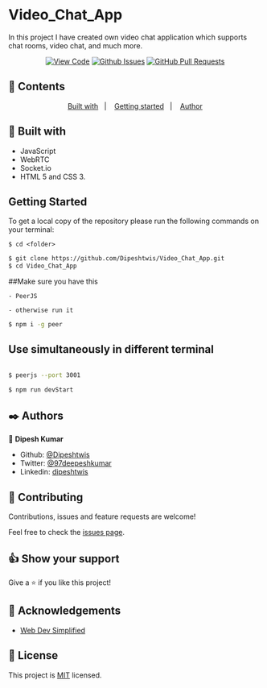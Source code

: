# Video_Chat_App

 In this project I have created own video chat application which supports chat rooms, video chat, and much more.
      

<div align="center">

[![View Code](https://img.shields.io/badge/View%20-Code-green)](https://github.com/Dipeshtwis/Video_Chat_App)
[![Github Issues](https://img.shields.io/badge/GitHub-Issues-orange)](https://github.com/Dipeshtwis/Video_Chat_App/issues)
[![GitHub Pull Requests](https://img.shields.io/badge/GitHub-Pull%20Requests-blue)](https://github.com/Dipeshtwis/Video_Chat_App/pulls)

</div>

## 📝 Contents

<p align="center">
<a href="#with">Built with</a>&nbsp;&nbsp;&nbsp;|&nbsp;&nbsp;&nbsp;
<a href="#gs">Getting started</a>&nbsp;&nbsp;&nbsp;|&nbsp;&nbsp;&nbsp;
<a href="#author">Author</a>
</p>

## 🔧 Built with<a name = "with"></a>

- JavaScript
- WebRTC
- Socket.io
- HTML 5 and CSS 3.


## Getting Started <a name = "gs"></a>

To get a local copy of the repository please run the following commands on your terminal:

```
$ cd <folder>
```

~~~bash
$ git clone https://github.com/Dipeshtwis/Video_Chat_App.git
$ cd Video_Chat_App

~~~

##Make sure you have this 
```
- PeerJS

- otherwise run it

```
```bash
$ npm i -g peer
```
## Use simultaneously in different terminal

~~~bash

$ peerjs --port 3001

$ npm run devStart

~~~


## ✒️  Authors <a name = "author"></a>


👤 **Dipesh Kumar**

- Github: [@Dipeshtwis](https://github.com/Dipeshtwis)
- Twitter: [@97deepeshkumar](https://twitter.com/97deepeshkumar)
- Linkedin: [dipeshtwis](https://www.linkedin.com/in/dipeshtwis/)



## 🤝 Contributing

Contributions, issues and feature requests are welcome!

Feel free to check the [issues page](https://github.com/Dipeshtwis/Video_Chat_App/issues).


## 👍 Show your support

Give a ⭐️ if you like this project!

## :clap: Acknowledgements

- [Web Dev Simplified](https://www.youtube.com/watch?v=DvlyzDZDEq4)

## 📝 License

This project is [MIT](./LICENSE) licensed.
